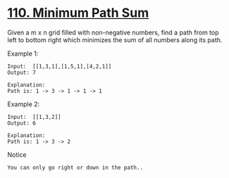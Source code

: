 # [110. Minimum Path Sum](https://www.lintcode.com/problem/minimum-path-sum/description)
Given a m x n grid filled with non-negative numbers, find a path from top left to bottom right which minimizes the sum of all numbers along its path.

Example 1:

	Input:  [[1,3,1],[1,5,1],[4,2,1]]
	Output: 7
	
	Explanation:
	Path is: 1 -> 3 -> 1 -> 1 -> 1


Example 2:

	Input:  [[1,3,2]]
	Output: 6
	
	Explanation:  
	Path is: 1 -> 3 -> 2

Notice

    You can only go right or down in the path..